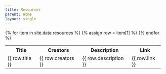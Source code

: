 ```yaml
---
title: Resources
parent: Home
layout: single
---
```


<table>
  <tr>
    <th>Title</th>
    <th>Creators</th>
    <th>Description</th>
    <th>Link</th>
  </tr>
{% for item in site.data.resources %}
  {% assign row = item[1] %}
  <tr>
    <td>{{ row.title }}</td>
    <td>{{ row.creators }}</td>
    <td>{{ row.description }}</td>
    <td>{{ row.link }}</td>
  </tr>
{% endfor %}
</table>
